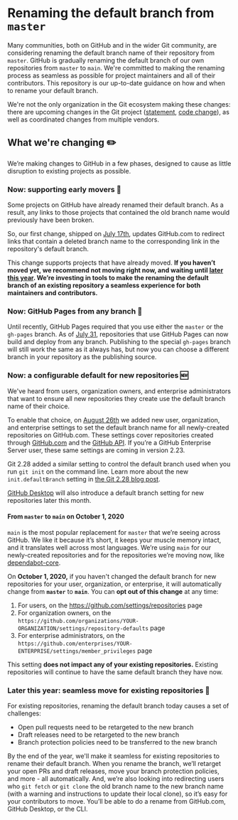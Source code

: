 # Renaming the default branch from `master`

Many communities, both on GitHub and in the wider Git community, are considering renaming the default branch name of their repository from `master`. GitHub is gradually renaming the default branch of our own repositories from `master` to `main`. We're committed to making the renaming process as seamless as possible for project maintainers and all of their contributors. This repository is our up-to-date guidance on how and when to rename your default branch.

We're not the only organization in the Git ecosystem making these changes: there are upcoming changes in the Git project ([statement](https://sfconservancy.org/news/2020/jun/23/gitbranchname/), [code change](https://lore.kernel.org/git/pull.656.v4.git.1593009996.gitgitgadget@gmail.com/)), as well as coordinated changes from multiple vendors.

## What we're changing :pencil2:

We’re making changes to GitHub in a few phases, designed to cause as little disruption to existing projects as possible.

### Now: supporting early movers 🚚

Some projects on GitHub have already renamed their default branch. As a result, any links to those projects that contained the old branch name would previously have been broken.

So, our first change, shipped on [July 17th](https://github.blog/changelog/2020-07-17-links-to-deleted-branches-now-redirect-to-the-default-branch/), updates GitHub.com to redirect links that contain a deleted branch name to the corresponding link in the repository's default branch.

This change supports projects that have already moved. **If you haven’t moved yet, we recommend not moving right now, and waiting until [later this year](#later-this-year). We’re investing in tools to make the renaming the default branch of an existing repository a seamless experience for both maintainers and contributors.**

### Now: GitHub Pages from any branch 📰

Until recently, GitHub Pages required that you use either the `master` or the `gh-pages` branch. As of [July 31](https://github.blog/changelog/2020-07-31-build-and-deploy-github-pages-from-any-branch-beta/), repositories that use GitHub Pages can now build and deploy from any branch. Publishing to the special `gh-pages` branch will still work the same as it always has, but now you can choose a different branch in your repository as the publishing source.

### Now: a configurable default for new repositories 🆕

We've heard from users, organization owners, and enterprise administrators that want to ensure all new repositories they create use the default branch name of their choice.

To enable that choice, on [August 26th](https://github.blog/changelog/2020-08-26-default-branch-for-new-repositories/) we added new user, organization, and enterprise settings to set the default branch name for all newly-created repositories on GitHub.com. These settings cover repositories created through [GitHub.com](https://github.com/new) and the [GitHub API](https://developer.github.com/v3/guides/getting-started/#create-a-repository). If you’re a GitHub Enterprise Server user, these same settings are coming in version 2.23.

Git 2.28 added a similar setting to control the default branch used when you run `git init` on the command line. Learn more about the new `init.defaultBranch` setting in [the Git 2.28 blog post](https://github.blog/2020-07-27-highlights-from-git-2-28/#introducing-init-defaultbranch).

[GitHub Desktop](https://desktop.github.com/) will also introduce a default branch setting for new repositories later this month.

#### From `master` to `main` on October 1, 2020

`main` is the most popular replacement for `master` that we’re seeing across GitHub. We like it because it’s short, it keeps your muscle memory intact, and it translates well across most languages. We’re using `main` for our newly-created repositories and for the repositories we’re moving now, like [dependabot-core](https://github.com/dependabot/dependabot-core).

On **October 1, 2020,** if you haven't changed the default branch for new repositories for your user, organization, or enterprise, it will automatically change from **`master`** to **`main`**. You can **opt out of this change** at any time:

1. For users, on the https://github.com/settings/repositories page
2. For organization owners, on the `https://github.com/organizations/YOUR-ORGANIZATION/settings/repository-defaults` page
3. For enterprise administrators, on the `https://github.com/enterprises/YOUR-ENTERPRISE/settings/member_privileges` page

This setting **does not impact any of your existing repositories.** Existing repositories will continue to have the same default branch they have now.

<a name="later-this-year"></a>

### Later this year: seamless move for existing repositories 🚀

For existing repositories, renaming the default branch today causes a set of challenges:

- Open pull requests need to be retargeted to the new branch
- Draft releases need to be retargeted to the new branch
- Branch protection policies need to be transferred to the new branch

By the end of the year, we'll make it seamless for existing repositories to rename their default branch. When you rename the branch, we’ll retarget your open PRs and draft releases, move your branch protection policies, and more - all automatically. And, we’re also looking into redirecting users who `git fetch` or `git clone` the old branch name to the new branch name (with a warning and instructions to update their local clone), so it’s easy for your contributors to move. You’ll be able to do a rename from GitHub.com, GitHub Desktop, or the CLI.
